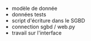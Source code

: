 * modèle de donnée
* données tests
* script d'écriture dans le SGBD
* connection sgbd / web.py
* travail sur l'interface
